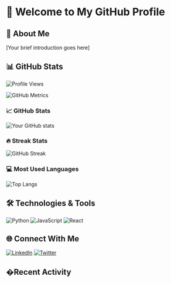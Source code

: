 # 👋 Welcome to My GitHub Profile

## 🚀 About Me
[Your brief introduction goes here]

## 📊 GitHub Stats

![Profile Views](https://komarev.com/ghpvc/?username=YOURUSERNAME&color=blue)

![GitHub Metrics](https://metrics.lecoq.io/YOURUSERNAME?template=classic&base.header=0&base.activity=0&base.community=0&base.repositories=0&base.metadata=0)

### 📈 GitHub Stats
![Your GitHub stats](https://github-readme-stats.vercel.app/api?username=YOURUSERNAME&show_icons=true&theme=radical&count_private=true&include_all_commits=true)

### 🔥 Streak Stats
![GitHub Streak](https://github-readme-streak-stats.herokuapp.com/?user=YOURUSERNAME&theme=radical)

### 💻 Most Used Languages
![Top Langs](https://github-readme-stats.vercel.app/api/top-langs/?username=YOURUSERNAME&layout=compact&theme=radical)

## 🛠️ Technologies & Tools
![Python](https://img.shields.io/badge/Python-3776AB?style=flat-square&logo=python&logoColor=white)
![JavaScript](https://img.shields.io/badge/JavaScript-F7DF1E?style=flat-square&logo=javascript&logoColor=black)
![React](https://img.shields.io/badge/React-20232A?style=flat-square&logo=react&logoColor=61DAFB)
<!-- Add more technology badges as needed -->

## 🌐 Connect With Me
[![LinkedIn](https://img.shields.io/badge/LinkedIn-0077B5?style=flat-square&logo=linkedin&logoColor=white)](YOUR_LINKEDIN_URL)
[![Twitter](https://img.shields.io/badge/Twitter-1DA1F2?style=flat-square&logo=twitter&logoColor=white)](YOUR_TWITTER_URL)

## �Recent Activity
<!-- GITHUB_ACTIVITY_WORKFLOW -->
